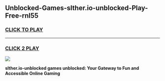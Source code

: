 
## Unblocked-Games-slther.io-unblocked-Play-Free-rnl55
<h3>
<a href="https://premium76.site?title=slther.io-unblocked&ref=20M">CLICK TO PLAY</a></h3>
<hr>

<h3>
<a href="https://premium76.site?title=slther.io-unblocked&ref=20M">CLICK 2 PLAY</a>
  
</h3>

<a href="https://premium76.site?title=slther.io-unblocked&ref=19M"><img src="https://clearcache.store/games.png"></a>


**slther.io-unblocked games unblocked: Your Gateway to Fun and Accessible Online Gaming**
